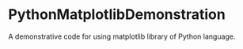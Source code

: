 # PythonMatplotlibDemonstration
A demonstrative code for using matplotlib library of Python language.
